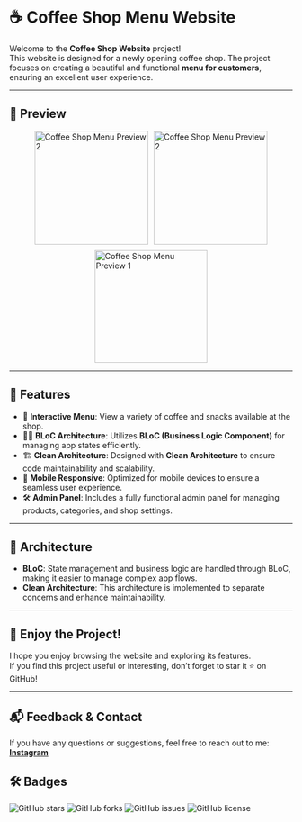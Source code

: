 # ☕ Coffee Shop Menu Website

Welcome to the **Coffee Shop Website** project!  
This website is designed for a newly opening coffee shop. The project focuses on creating a beautiful and functional **menu for customers**, ensuring an excellent user experience.

---

## 📸 Preview

<div style="display: flex; gap: 10px; flex-wrap: wrap; justify-content: center;">
    <img src="https://github.com/user-attachments/assets/93bf7127-7a2d-4141-8e60-b8331384eafc" alt="Coffee Shop Menu Preview 2" width="202"/>
    <img src="https://github.com/user-attachments/assets/a126532b-4d3b-4f16-a5c0-e578fe619684" alt="Coffee Shop Menu Preview 2" width="202"/>
    <img src="https://github.com/user-attachments/assets/6c779d59-4146-4401-909f-3130cb195d0d" alt="Coffee Shop Menu Preview 1" width="200"/>
</div>

---

## 🚀 Features

- 🍵 **Interactive Menu**: View a variety of coffee and snacks available at the shop.
- 🧑‍💻 **BLoC Architecture**: Utilizes **BLoC (Business Logic Component)** for managing app states efficiently.
- 🏗️ **Clean Architecture**: Designed with **Clean Architecture** to ensure code maintainability and scalability.
- 📱 **Mobile Responsive**: Optimized for mobile devices to ensure a seamless user experience.
- 🛠️ **Admin Panel**: Includes a fully functional admin panel for managing products, categories, and shop settings.

---

## 🔧 Architecture

- **BLoC**: State management and business logic are handled through BLoC, making it easier to manage complex app flows.
- **Clean Architecture**: This architecture is implemented to separate concerns and enhance maintainability.

---

## 💬 Enjoy the Project!

I hope you enjoy browsing the website and exploring its features.  
If you find this project useful or interesting, don’t forget to star it ⭐ on GitHub!

---

## 📬 Feedback & Contact

If you have any questions or suggestions, feel free to reach out to me:  
[**Instagram**](https://www.instagram.com/aradazr.dev)

## 🛠️ Badges

![GitHub stars](https://img.shields.io/github/stars/aradazr/Weekend-Cafeshop)
![GitHub forks](https://img.shields.io/github/forks/aradazr/Weekend-Cafeshop)
![GitHub issues](https://img.shields.io/github/issues/aradazr/Weekend-Cafeshop)
![GitHub license](https://img.shields.io/github/license/aradazr/Weekend-Cafeshop)
